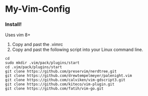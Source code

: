 # My-Vim-Config

### Install!
Uses vim 8+

1) Copy and past the .vimrc
2) Copy and past the following script into your Linux command line.
```
cd
sudo mkdir .vim/pack/plugins/start
cd .vim/pack/plugins/start
git clone https://github.com/preservim/nerdtree.git
git clone https://github.com/drewtempelmeyer/palenight.vim
git clone https://github.com/calviken/vim-gdscript3.git
git clone https://github.com/kiteco/vim-plugin.git
git clone https://github.com/fatih/vim-go.git
```
